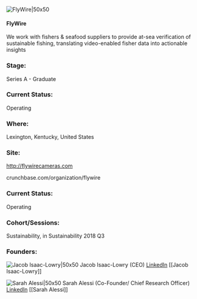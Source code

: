 

![FlyWire|50x50](https://apimg.techstars.com/connect/images/image_files/5bbbfb28a36c113836000082/original/New_Logo_small.jpg)

#### FlyWire
We work with fishers & seafood suppliers to provide at-sea verification of sustainable fishing, translating video-enabled fisher data into actionable insights

### Stage: 
Series A - Graduate 

### Current Status: 
Operating

### Where:
Lexington, Kentucky, United States

### Site:
http://flywirecameras.com



crunchbase.com/organization/flywire

### Current Status: 
Operating

### Cohort/Sessions: 
Sustainability, in Sustainability 2018 Q3

### Founders: 

![Jacob Isaac-Lowry|50x50](https://apimg.techstars.com/connect/images/image_files/5bba5e4f34a60d49b200002f/original/Thumnail.jpg) Jacob Isaac-Lowry (CEO) [LinkedIn](https://linkedin.com/in/jacob-isaac-lowry-90aba861) [[Jacob Isaac-Lowry]]

![Sarah Alessi|50x50](https://apimg.techstars.com/connect/images/image_files/5bc519c6c1a4b80eab0000a4/original/SA_profile_pictureA.jpg) Sarah Alessi (Co-Founder/ Chief Research Officer) [LinkedIn](https://linkedin.com/in/sarah-alessi-698a0884) [[Sarah Alessi]]


